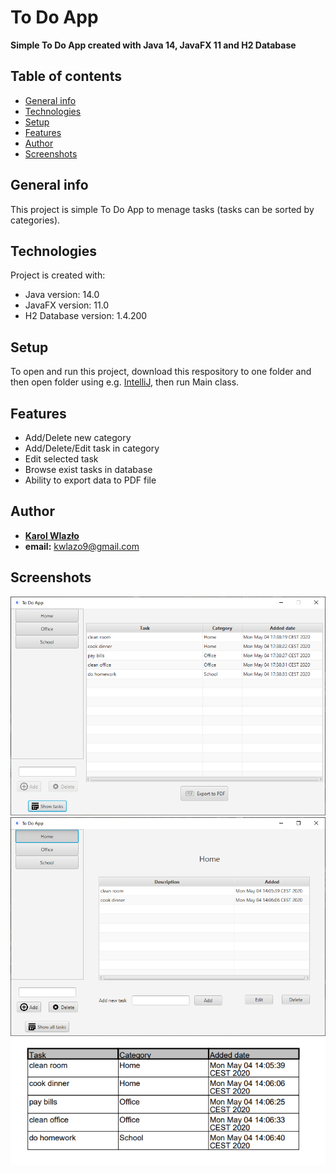 # To Do App
**Simple To Do App created with Java 14, JavaFX 11 and H2 Database**
## Table of contents
* [General info](#general-info)
* [Technologies](#technologies)
* [Setup](#setup)
* [Features](#features)
* [Author](#author)
* [Screenshots](#screenshots)

## General info
This project is simple To Do App to menage tasks (tasks can be sorted by categories).

## Technologies
Project is created with:
* Java version: 14.0
* JavaFX version: 11.0
* H2 Database version: 1.4.200

## Setup
To open and run this project, download this respository to one folder and then open folder using e.g. [IntelliJ](https://www.jetbrains.com/idea/), then run Main class.

## Features
* Add/Delete new category
* Add/Delete/Edit task in category
* Edit selected task
* Browse exist tasks in database
* Ability to export data to PDF file

## Author
* **[Karol Wlazło](https://github.com/wlazlok
)**
* **email:** kwlazo9@gmail.com

## Screenshots
![Main screen](./images/mainScreen.PNG)
![Example screen](./images/exmapleWindow.PNG)
![PDF file](./images/pdfFile.PNG)

